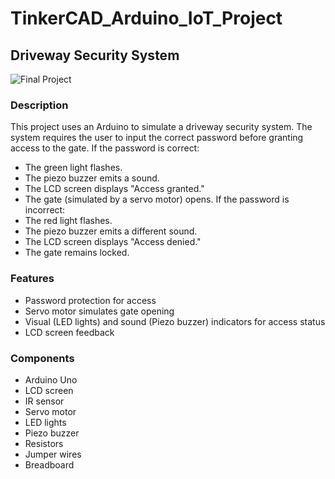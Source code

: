 # TinkerCAD_Arduino_IoT_Project
## Driveway Security System

![Final Project](https://github.com/user-attachments/assets/4481a411-fe9f-4395-9b73-6602bbb6aee5)

### Description
This project uses an Arduino to simulate a driveway security system. The system requires the user to input the correct password before granting access to the gate.
If the password is correct:
- The green light flashes.
- The piezo buzzer emits a sound.
- The LCD screen displays "Access granted."
- The gate (simulated by a servo motor) opens.
If the password is incorrect:
- The red light flashes.
- The piezo buzzer emits a different sound.
- The LCD screen displays "Access denied."
- The gate remains locked.

### Features
- Password protection for access
- Servo motor simulates gate opening
- Visual (LED lights) and sound (Piezo buzzer) indicators for access status
- LCD screen feedback

### Components
- Arduino Uno
- LCD screen
- IR sensor
- Servo motor
- LED lights
- Piezo buzzer
- Resistors
- Jumper wires
- Breadboard
